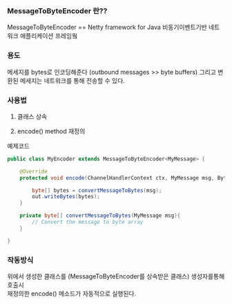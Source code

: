 
### MessageToByteEncoder 란??

MessageToByteEncoder == Netty framework for Java
비동기이벤트기반 네트워크 애플리케이션 프레임웤 



### 용도

메세지를 bytes로 인코딩해준다 (outbound messages >> byte buffers) 
그리고 변환된 메세지는 네트워크를 통해 전송할 수 있다. 


### 사용법 

1. 클래스 상속 

2. encode() method 재정의 <br>

예제코드<br>
``` java 
public class MyEncoder extends MessageToByteEncoder<MyMessage> {

    @Override 
    protected void encode(ChannelHandlerContext ctx, MyMessage msg, ByteBuf out) {

        byte[] bytes = convertMessageToBytes(msg);
        out.writeBytes(bytes);
    }

    private byte[] convertMessageToBytes(MyMessage msg){
        // Convert the message to byte array 
    }

}
```

### 작동방식 

위에서 생성한 클래스를 (MessageToByteEncoder를 상속받은 클래스) 생성자를통해 호출시<br>
재정의한 encode() 메소드가 자동적으로 실행된다. 


